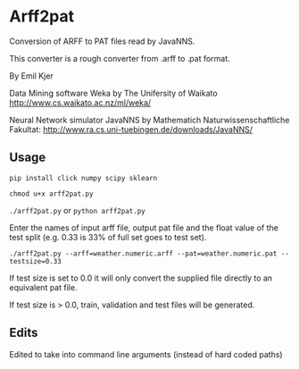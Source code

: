 Arff2pat
========

Conversion of ARFF to PAT files read by JavaNNS.

This converter is a rough converter from .arff to .pat format.

By Emil Kjer


Data Mining software Weka by The Unifersity of Waikato
http://www.cs.waikato.ac.nz/ml/weka/


Neural Network simulator JavaNNS by Mathematich Naturwissenschaftliche Fakultat:
http://www.ra.cs.uni-tuebingen.de/downloads/JavaNNS/

## Usage

```pip install click numpy scipy sklearn```

```chmod u+x arff2pat.py```

```./arff2pat.py``` or ```python arff2pat.py```

Enter the names of input arff file, output pat file and the float value of the test split (e.g. 0.33 is 33% of full set goes to test set).

```
./arff2pat.py --arff=weather.numeric.arff --pat=weather.numeric.pat --testsize=0.33
```

If test size is set to 0.0 it will only convert the supplied file directly to an equivalent pat file.

If test size is > 0.0, train, validation and test files will be generated.


## Edits

Edited to take into command line arguments (instead of hard coded paths)
